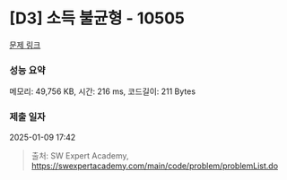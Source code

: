 # [D3] 소득 불균형 - 10505 

[문제 링크](https://swexpertacademy.com/main/code/problem/problemDetail.do?contestProbId=AXNP4CvauaMDFAXS) 

### 성능 요약

메모리: 49,756 KB, 시간: 216 ms, 코드길이: 211 Bytes

### 제출 일자

2025-01-09 17:42



> 출처: SW Expert Academy, https://swexpertacademy.com/main/code/problem/problemList.do